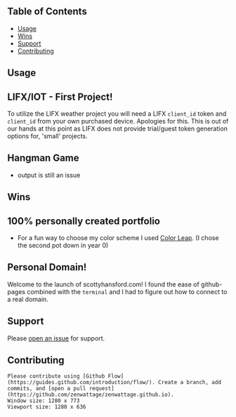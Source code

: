 ## Table of Contents
- [Usage](#usage)
- [Wins](#wins)
- [Support](#support)
- [Contributing](#contributing)


## Usage
## LIFX/IOT - First Project!
To utilize the LIFX weather project you will need a LIFX ```client_id``` token and ```client_id``` from your own purchased device. Apologies for this. This is out of our hands at this point as LIFX does not provide trial/guest token generation options for, 'small' projects.

## Hangman Game
- output is still an issue

## Wins

## 100% personally created portfolio
- For a fun way to choose my color scheme I used [Color Leap](https://colorleap.app/home). (I chose the second pot down in year 0)
## Personal Domain! 
Welcome to the launch of scottyhansford.com! I found the ease of github-pages combined with the ```terminal``` and I had to figure out how to connect to a real domain.


 



## Support

Please [open an 
issue](https://github.com/zenwattage/zenwattage.github.io/issues/new) for 
support.

## Contributing

	Please contribute using [Github Flow](https://guides.github.com/introduction/flow/). Create a branch, add commits, and [open a pull request](https://github.com/zenwattage/zenwattage.github.io).
	Window size: 1280 x 773
	Viewport size: 1280 x 636
